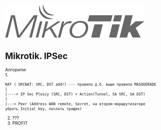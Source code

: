 ![Mikrotik](../../img/Mik.png)

# Mikrotik. IPSec

Алгоритм:  
1.
```
NAT ( SRCNAT: SRC, DST addr) --- правила д.б. выше правила MASQUERADE
|
|----> IP Sec Ploicy (SRC, DST) + Action(Tunnel, SA SRC, SA DST)
|
|---> Peer (Address WAN remote, Secret, на втором маршрутизаторе убрать Initial key, послать трафик)
```
2. ???  
3. PROFIT

